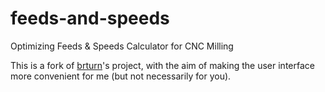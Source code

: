 # feeds-and-speeds

Optimizing Feeds &amp; Speeds Calculator for CNC Milling

This is a fork of [brturn](https://github.com/brturn/feeds-and-speeds)'s project, with
the aim of making the user interface more convenient for me (but not necessarily
for you).
